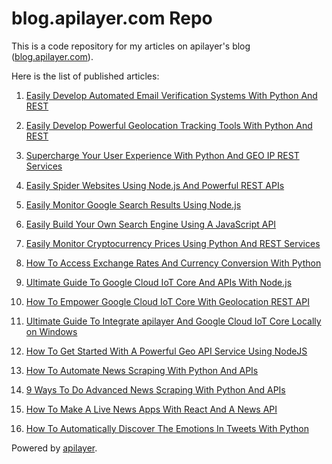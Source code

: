 # blog.apilayer.com Repo
This is a code repository for my articles on apilayer's blog ([blog.apilayer.com](https://blog.apilayer.com/)).
<p>
Here is the list of published articles:
  
1. [Easily Develop Automated Email Verification Systems With Python And REST](https://blog.apilayer.com/easily-develop-automated-email-verification-systems-with-python-and-delphi-rest-clients/)

2. [Easily Develop Powerful Geolocation Tracking Tools With Python And REST](https://blog.apilayer.com/easily-develop-powerful-geolocation-tracking-tools-with-python-and-rest/)

3. [Supercharge Your User Experience With Python And GEO IP REST Services](https://blog.apilayer.com/supercharge-your-user-experience-with-python-and-geo-ip-rest-services/)

4. [Easily Spider Websites Using Node.js And Powerful REST APIs](https://blog.apilayer.com/easily-spider-websites-using-node-js-and-powerful-rest-apis/) 

5. [Easily Monitor Google Search Results Using Node.js](https://blog.apilayer.com/easily-monitor-google-search-results-using-node-js/)

6. [Easily Build Your Own Search Engine Using A JavaScript API](https://blog.apilayer.com/easily-build-your-own-search-engine-using-a-javascript-api/)

7. [Easily Monitor Cryptocurrency Prices Using Python And REST Services](https://blog.apilayer.com/easily-monitor-cryptocurrency-prices-using-python-and-rest-services/)

8. [How To Access Exchange Rates And Currency Conversion With Python](https://blog.apilayer.com/how-to-access-exchange-rates-and-currency-conversion-with-python/)

9. [Ultimate Guide To Google Cloud IoT Core And APIs With Node.js](https://blog.apilayer.com/ultimate-guide-to-google-cloud-iot-core-and-apis-with-node-js/)

10. [How To Empower Google Cloud IoT Core With Geolocation REST API](https://blog.apilayer.com/how-to-empower-google-cloud-iot-core-with-geolocation-rest-api/)

11. [Ultimate Guide To Integrate apilayer And Google Cloud IoT Core Locally on Windows](https://blog.apilayer.com/ultimate-guide-to-integrate-apilayer-and-google-cloud-iot-core-locally-on-windows/)

12. [How To Get Started With A Powerful Geo API Service Using NodeJS](https://blog.apilayer.com/how-to-get-started-with-powerful-a-geo-api-service-using-nodejs/)

13. [How To Automate News Scraping With Python And APIs](https://blog.apilayer.com/how-to-make-news-scraping-automation-with-mediastack-api-and-python/)

14. [9 Ways To Do Advanced News Scraping With Python And APIs](https://blog.apilayer.com/9-ways-to-do-advanced-news-scraping-with-python-and-apis/)

15. [How To Make A Live News Apps With React And A News API](https://blog.apilayer.com/how-to-make-live-news-apps-with-mediastack-api-and-react-js/)

16. [How To Automatically Discover The Emotions In Tweets With Python](https://blog.apilayer.com/how-to-automatically-discover-the-emotions-in-tweets-with-python-and-text-to-emotion-api/)

Powered by [apilayer](https://apilayer.com/).
